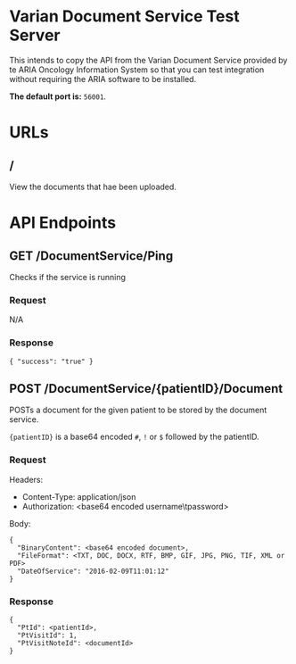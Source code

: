 # Varian Document Service Test Server

This intends to copy the API from the Varian Document Service provided by te ARIA Oncology Information System so that you can test integration without requiring the ARIA software to be installed.

**The default port is:** `56001`.

# URLs

## /

View the documents that hae been uploaded.

# API Endpoints

## GET /DocumentService/Ping

Checks if the service is running

### Request

N/A

### Response

`{ "success": "true" }`


## POST /DocumentService/{patientID}/Document

POSTs a document for the given patient to be stored by the document service.

`{patientID}` is a base64 encoded `#`, `!` or `$` followed by the patientID.

### Request

Headers:
* Content-Type: application/json
* Authorization: <base64 encoded username\tpassword>

Body:
```
{
  "BinaryContent": <base64 encoded document>,
  "FileFormat": <TXT, DOC, DOCX, RTF, BMP, GIF, JPG, PNG, TIF, XML or PDF>
  "DateOfService": "2016-02-09T11:01:12"
}
```

### Response
```
{
  "PtId": <patientId>,
  "PtVisitId": 1,
  "PtVisitNoteId": <documentId>
}
```
